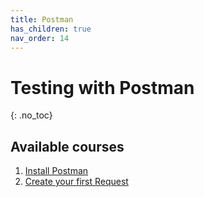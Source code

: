 ```yaml
---
title: Postman
has_children: true
nav_order: 14
---
```


# Testing with Postman
{: .no_toc}

## Available courses

1. [Install Postman](000_Install_Postman/Install_Postman.md)
1. [Create your first Request](010_Create_your_First_Request/CREATE_YOUR_FIRST_REQUEST.md)
